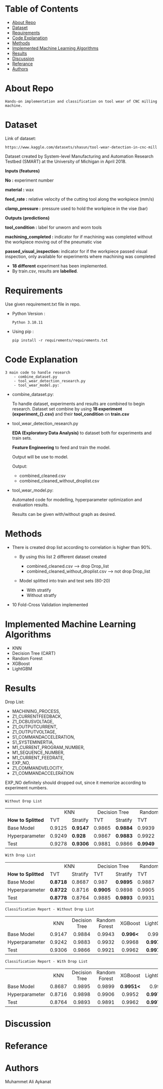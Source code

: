 # Table of Contents

   * [About Repo](#about-repo)
   * [Dataset](#dataset)
   * [Requirements](#requirements)
   * [Code Explanation](#code-explanation)
   * [Methods](#methods)
   * [Implemented Machine Learning Algorithms](#implemented-machine-learning-algorithms)
   * [Results](#results)
   * [Discussion](#discussion)
   * [Referance](#referance)
   * [Authors](#authors)

# About Repo

    Hands-on implementation and classification on tool wear of CNC milling machine. 

# Dataset

Link of dataset:

   
    https://www.kaggle.com/datasets/shasun/tool-wear-detection-in-cnc-mill
   

Dataset created by System-level Manufacturing and Automation Research Testbed (SMART) at the University of Michigan in April 2018.

**Inputs (features)**

**No :** experiment number

**material :** wax

**feed_rate :** relative velocity of the cutting tool along the workpiece (mm/s)

**clamp_pressure :** pressure used to hold the workpiece in the vise (bar)

**Outputs (predictions)**

**tool_condition :** label for unworn and worn tools

**machining_completed :** indicator for if machining was completed without the workpiece moving out of the pneumatic vise

**passed_visual_inspection:** indicator for if the workpiece passed visual inspection, only available for experiments where machining was completed

- **18 different** experiment has been implemented.
- By train.csv, results are **labelled**.

# Requirements

Use given requirement.txt file in repo.

- Python Version :

  ```
  Python 3.10.11
  ```

- Using pip :

  ```terminal
  pip install -r requirements/requirements.txt
  ```

# Code Explanation
    3 main code to handle research
        - combine_dataset.py
        - tool_wear_detection_research.py
        - tool_wear_model.py:
- combine_dataset.py:
    
    To handle dataset, experiments and results are combined to begin research. 
    Dataset set combine by using **18 experiment (experiment_{}.csv)** and their **tool_condition** on **train.csv**

- tool_wear_detection_research.py

    **EDA (Exploratory Data Analysis)** to dataset both for experiments and train sets.
    
    **Feature Engineering** to feed and train the model. 

    Output will be use to model.

    Output: 
    - combined_cleaned.csv
    - combined_cleaned_without_droplist.csv

- tool_wear_model.py: 

    Automated code for modelling, hyperparameter optimization and evaluation results.
    
    Results can be given with/without graph as desired.

# Methods
- There is created drop list according to correlation is higher than 90%. 
    
    - By using this list 2 different dataset created
        - combined_cleaned.csv --> drop Drop_list 
        - combined_cleaned_without_droplist.csv --> not drop Drop_list

    - Model splitted into train and test sets (80-20)
        - With stratify
        - Without stratfy

- 10 Fold-Cross Validation implemented

# Implemented Machine Learning Algorithms

- KNN
- Decision Tree (CART)
- Random Forest
- XGBoost
- LightGBM

# Results
Drop List:
- MACHINING_PROCESS,
- Z1_CURRENTFEEDBACK,
- Z1_DCBUSVOLTAGE,
- Z1_OUTPUTCURRENT,
- Z1_OUTPUTVOLTAGE,
- S1_COMMANDACCELERATION,
- S1_SYSTEMINERTIA,
- M1_CURRENT_PROGRAM_NUMBER,
- M1_SEQUENCE_NUMBER,
- M1_CURRENT_FEEDRATE,
- EXP_NO,
- Z1_COMMANDVELOCITY,
- Z1_COMMANDACCELERATION

EXP_NO definitely should dropped out, since it memorize according to experiment numbers.

---

    Without Drop List 

<table>
  <tr>
    <td></td>
    <td style="text-align:center;" colspan="2">KNN</td>
    <td style="text-align:center;" colspan="2">Decision Tree</td>
    <td style="text-align:center;" colspan="2">Random Forest</td>
    <td style="text-align:center;" colspan="2">XGBoost</td>
    <td style="text-align:center;" colspan="2">LightGBM</td>
  </tr>
  <tr>
    <td><b>How to Splitted</b></td>
    <td>TVT</td>
    <td>Stratify</td>
    <td>TVT</td>
    <td>Stratify</td>
    <td>TVT</td>
    <td>Stratify</td>
    <td>TVT</td>
    <td>Stratify</td>
    <td>TVT</td>
    <td>Stratify</td>
  </tr>
  <tr>
    <td>Base Model</td>
    <td>0.9125</td>
    <td><b>0.9147</b></td>
    <td>0.9865</td>
    <td><b>0.9884</b></td>
    <td>0.9939</td>
    <td><b>0.9943</b></td>
    <td>0.9958</td>
    <td><b>0.996</b></td>
    <td>0.9956</td>
    <td><b>0.9959</b></td>
  </tr>
  <tr>
    <td>Hyperparameter</td>
    <td>0.9249</td>
    <td><b>0.928</b></td>
    <td>0.9867</td>
    <td><b>0.9883</b></td>
    <td>0.9922</td>
    <td><b>0.9932</b></td>
    <td>0.9963</td>
    <td><b>0.9968</b></td>
    <td>0.9974</td>
    <td><b>0.9978</b></td>
  </tr>
  <tr>
    <td>Test</td>
    <td>0.9278</td>
    <td><b>0.9306</b></td>
    <td>0.9881</td>
    <td>0.9866</td>
    <td><b>0.9949</b></td>
    <td>0.9921</td>
    <td><b>0.997</b></td>
    <td>0.9962</td>
    <td><b>0.9986</b></td>
    <td>0.9972</td>
  </tr>
</table>

    With Drop List 

<table>
  <tr>
    <td></td>
    <td style="text-align:center;" colspan="2">KNN</td>
    <td style="text-align:center;" colspan="2">Decision Tree</td>
    <td style="text-align:center;" colspan="2">Random Forest</td>
    <td style="text-align:center;" colspan="2">XGBoost</td>
    <td style="text-align:center;" colspan="2">LightGBM</td>
  </tr>
  <tr>
    <td><b>How to Splitted</b></td>
    <td>TVT</td>
    <td>Stratify</td>
    <td>TVT</td>
    <td>Stratify</td>
    <td>TVT</td>
    <td>Stratify</td>
    <td>TVT</td>
    <td>Stratify</td>
    <td>TVT</td>
    <td>Stratify</td>
  </tr>
  <tr>
    <td>Base Model</td>
    <td><b>0.8718</b></td>
    <td>0.8687</td>
    <td>0.987</td>
    <td><b>0.9895</b></td>
    <td>0.9887</td>
    <td><b>0.9899</b></td>
    <td>0.9945</td>
    <td><b>0.9951</b></td>
    <td><b>0.9951</b></td>
    <td>0.995</td>
  </tr>
  <tr>
    <td>Hyperparameter</td>
    <td><b>0.8722</b></td>
    <td>0.8716</td>
    <td><b>0.9905</b></td>
    <td>0.9898</td>
    <td>0.9905</td>
    <td><b>0.9906</b></td>
    <td>0.9951</td>
    <td><b>0.9952</b></td>
    <td>0.997</td>
    <td><b>0.9973</b></td>
  </tr>
  <tr>
    <td>Test</td>
    <td><b>0.8778</b></td>
    <td>0.8764</td>
    <td>0.9885</td>
    <td><b>0.9893</b></td>
    <td>0.9931</td>
    <td><b>0.9891</b></td>
    <td>0.9974</td>
    <td>0.9962</td>
    <td><b>0.9984</b></td>
    <td>0.9974</td>
  </tr>
</table>

    Classification Report - Without Drop List

<table>
  <tr>
    <td></td>
    <td style="text-align:center;" colspan="1">KNN</td>
    <td style="text-align:center;" colspan="1">Decision Tree</td>
    <td style="text-align:center;" colspan="1">Random Forest</td>
    <td style="text-align:center;" colspan="1">XGBoost</td>
    <td style="text-align:center;" colspan="1">LightGBM</td>
  </tr>
  <tr>
    <td>Base Model</td>
    <td style="text-align:center;">0.9147</td>
    <td style="text-align:center;">0.9884</td>
    <td style="text-align:center;">0.9943</td>
    <td style="text-align:center;"><b>0.996<</b></td>
    <td style="text-align:center;">0.9959</td>
  </tr>
  <tr>
    <td>Hyperparameter</td>
    <td style="text-align:center;">0.9242</td>
    <td style="text-align:center;">0.9883</td>
    <td style="text-align:center;">0.9932</td>
    <td style="text-align:center;">0.9968</td>
    <td style="text-align:center;"><b>0.9978<</b></td>
  </tr>
  <tr>
    <td >Test</td>
    <td style="text-align:center;">0.9306</td>
    <td style="text-align:center;">0.9866</td>
    <td style="text-align:center;">0.9921</td>
    <td style="text-align:center;">0.9962</td>
    <td style="text-align:center;"><b>0.9972<</b></td>
  </tr>
</table>

    Classification Report - With Drop List

<table>
  <tr>
    <td></td>
    <td style="text-align:center;" colspan="1">KNN</td>
    <td style="text-align:center;" colspan="1">Decision Tree</td>
    <td style="text-align:center;" colspan="1">Random Forest</td>
    <td style="text-align:center;" colspan="1">XGBoost</td>
    <td style="text-align:center;" colspan="1">LightGBM</td>
  </tr>
  <tr>
    <td>Base Model</td>
    <td style="text-align:center;">0.8687</td>
    <td style="text-align:center;">0.9895</td>
    <td style="text-align:center;">0.9899</td>
    <td style="text-align:center;"><b>0.9951<</b></td>
    <td style="text-align:center;">0.995</td>
  </tr>
  <tr>
    <td>Hyperparameter</td>
    <td style="text-align:center;">0.8716</td>
    <td style="text-align:center;">0.9898</td>
    <td style="text-align:center;">0.9906</td>
    <td style="text-align:center;">0.9952</td>
    <td style="text-align:center;"><b>0.9973<</b></td>
  </tr>
  <tr>
    <td >Test</td>
    <td style="text-align:center;">0.8764</td>
    <td style="text-align:center;">0.9893</td>
    <td style="text-align:center;">0.9891</td>
    <td style="text-align:center;">0.9962</td>
    <td style="text-align:center;"><b>0.9974<</b></td>
  </tr>
</table>

# Discussion

# Referance

# Authors
Muhammet Ali Aykanat

